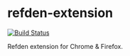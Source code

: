 # refden-extension

[![Build Status](https://travis-ci.org/Refden/refden-extension.svg?branch=master)](https://travis-ci.org/Refden/refden-extension)

Refden extension for Chrome & Firefox.
